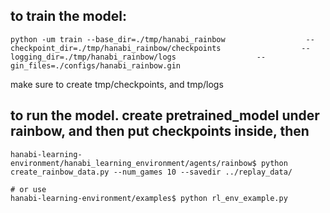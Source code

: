## to train the model:
```
python -um train --base_dir=./tmp/hanabi_rainbow                  --checkpoint_dir=./tmp/hanabi_rainbow/checkpoints                  --logging_dir=./tmp/hanabi_rainbow/logs                  --gin_files=./configs/hanabi_rainbow.gin
```

make sure to create tmp/checkpoints, and tmp/logs 


## to run the model. create pretrained_model under rainbow, and then put checkpoints inside, then
```
hanabi-learning-environment/hanabi_learning_environment/agents/rainbow$ python create_rainbow_data.py --num_games 10 --savedir ../replay_data/

# or use
hanabi-learning-environment/examples$ python rl_env_example.py 

```
